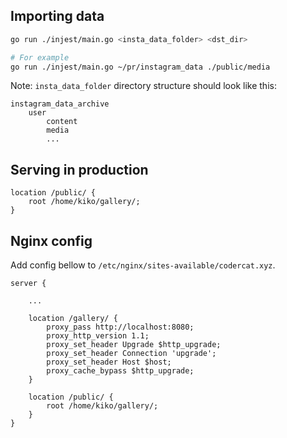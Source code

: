 ## Importing data

```bash
go run ./injest/main.go <insta_data_folder> <dst_dir>

# For example
go run ./injest/main.go ~/pr/instagram_data ./public/media
```

Note: `insta_data_folder` directory structure should look like this:

```
instagram_data_archive
    user
        content
        media
        ...

```

## Serving in production

```nginx
location /public/ {
    root /home/kiko/gallery/;
}
```

## Nginx config
Add config bellow to `/etc/nginx/sites-available/codercat.xyz`.

```nginx
server {
    
    ...
    
    location /gallery/ {
        proxy_pass http://localhost:8080;
        proxy_http_version 1.1;
        proxy_set_header Upgrade $http_upgrade;
        proxy_set_header Connection 'upgrade';
        proxy_set_header Host $host;
        proxy_cache_bypass $http_upgrade;
    }

    location /public/ {
        root /home/kiko/gallery/;
    }
}
```
